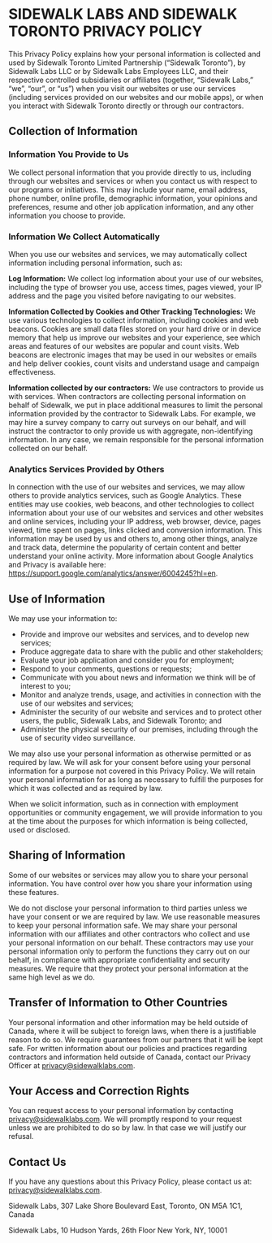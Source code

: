 # SIDEWALK LABS AND SIDEWALK TORONTO PRIVACY POLICY


This Privacy Policy explains how your personal information is collected and used by Sidewalk Toronto Limited Partnership (“Sidewalk Toronto”), by Sidewalk Labs LLC or by Sidewalk Labs Employees LLC, and their respective controlled subsidiaries or affiliates (together, “Sidewalk Labs,” “we”, “our”,  or “us”) when you visit our websites or use our services (including services provided on our websites and our mobile apps), or when you interact with Sidewalk Toronto directly or through our contractors.


## Collection of Information


### Information You Provide to Us

We collect personal information that you provide directly to us, including through our websites and services or when you contact us with respect to our programs or initiatives. This may include your name, email address, phone number, online profile, demographic information, your opinions and preferences, resume and other job application information, and any other information you choose to provide.


### Information We Collect Automatically

When you use our websites and services, we may automatically collect information including personal information, such as:


**Log Information:** We collect log information about your use of our websites, including the type of browser you use, access times, pages viewed, your IP address and the page you visited before navigating to our websites.

**Information Collected by Cookies and Other Tracking Technologies:** We use various technologies to collect information, including cookies and web beacons. Cookies are small data files stored on your hard drive or in device memory that help us improve our websites and your experience, see which areas and features of our websites are popular and count visits. Web beacons are electronic images that may be used in our websites or emails and help deliver cookies, count visits and understand usage and campaign effectiveness.

**Information collected by our contractors:** We use contractors to provide us with services. When contractors are collecting personal information on behalf of Sidewalk, we put in place additional measures to limit the personal information provided by the contractor to Sidewalk Labs. For example, we may hire a survey company to carry out surveys on our behalf, and will instruct the contractor to only provide us with aggregate, non-identifying information. In any case, we remain responsible for the personal information collected on our behalf.


### Analytics Services Provided by Others

In connection with the use of our websites and services, we may allow others to provide analytics services, such as Google Analytics. These entities may use cookies, web beacons, and other technologies to collect information about your use of our websites and services and other websites and online services, including your IP address, web browser, device, pages viewed, time spent on pages, links clicked and conversion information. This information may be used by us and others to, among other things, analyze and track data, determine the popularity of certain content and better understand your online activity. More information about Google Analytics and Privacy is available here: https://support.google.com/analytics/answer/6004245?hl=en.


## Use of Information

We may use your information to:



*   Provide and improve our websites and services, and to develop new services;
*   Produce aggregate data to share with the public and other stakeholders;
*   Evaluate your job application and consider you for employment;
*   Respond to your comments, questions or requests;
*   Communicate with you about news and information we think will be of interest to you;
*   Monitor and analyze trends, usage, and activities in connection with the use of our websites and services;
*   Administer the security of our website and services and to protect other users, the public, Sidewalk Labs, and Sidewalk Toronto; and
*   Administer the physical security of our premises, including through the use of security video surveillance.

We may also use your personal information as otherwise permitted or as required by law. We will ask for your consent before using your personal information for a purpose not covered in this Privacy Policy. We will retain your personal information for as long as necessary to fulfill the purposes for which it was collected and as required by law.

When we solicit information, such as in connection with employment opportunities or community engagement, we will provide information to you at the time about the purposes for which information is being collected, used or disclosed.


## Sharing of Information

Some of our websites or services may allow you to share your personal information. You have control over how you share your information using these features.

We do not disclose your personal information to third parties unless we have your consent or we are required by law. We use reasonable measures to keep your personal information safe. We may share your personal information with our affiliates and other contractors who collect and use your personal information on our behalf. These contractors may use your personal information only to perform the functions they carry out on our behalf, in compliance with appropriate confidentiality and security measures. We require that they protect your personal information at the same high level as we do.


## Transfer of Information to Other Countries

Your personal information and other information may be held outside of Canada, where it will be subject to foreign laws, when there is a justifiable reason to do so. We require guarantees from our partners that it will be kept safe. For written information about our policies and practices regarding contractors and information held outside of Canada, contact our Privacy Officer at privacy@sidewalklabs.com.


## Your Access and Correction Rights

You can request access to your personal information by contacting privacy@sidewalklabs.com. We will promptly respond to your request unless we are prohibited to do so by law. In that case we will justify our refusal.


## Contact Us

If you have any questions about this Privacy Policy, please contact us at: privacy@sidewalklabs.com.

Sidewalk Labs, 307 Lake Shore Boulevard East,
Toronto, ON M5A 1C1, Canada

Sidewalk Labs, 10 Hudson Yards, 26th Floor
New York, NY, 10001
